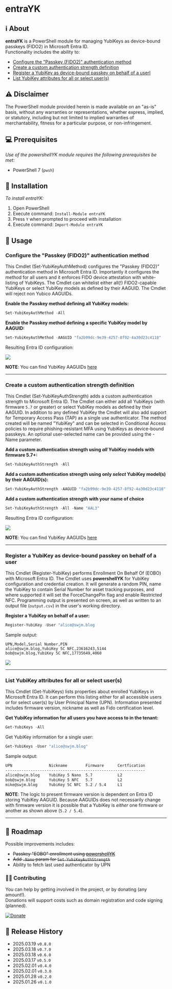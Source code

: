 # entraYK

## ℹ️ About
**entraYK** is a PowerShell module for managing YubiKeys as device-bound passkeys (FIDO2) in Microsoft Entra ID.   
Functionality includes the ability to: 

- [Configure the "Passkey (FIDO2)" authentication method](#configure-the-passkey-fido2-authentication-method)    
- [Create a custom authentication strength definition](#create-a-custom-authentication-strength-definition)  
- [Register a YubiKey as device-bound passkey on behalf of a userl](#register-a-yubikey-as-device-bound-passkey-on-behalf-of-a-user)  
- [List YubiKey attributes for all or select user(s)](#list-yubikey-attributes-for-all-or-select-users)   

## ⚠️ Disclaimer
The PowerShell module provided herein is made available on an "as-is" basis, without any warranties or representations, whether express, implied, or statutory, including but not limited to implied warranties of merchantability, fitness for a particular purpose, or non-infringement.

## 💻 Prerequisites
_Use of the powershellYK module requires the following prerequisites be met:_
- PowerShell 7 (```pwsh```)

## 💾 Installation
_To install entraYK:_

1. Open PowerShell
2. Execute command: ```Install-Module entraYK```
3. Press ```Y``` when prompted to proceed with installation
4. Execute command: ```Import-Module entraYK```

## 📖 Usage

### Configure the "Passkey (FIDO2)" authentication method
This Cmdlet (Set-YubiKeyAuthMethod) configures the "Passkey (FIDO2)" authentication method in Microsoft Entra ID. Importantly it configures the method for all users and it enforces FIDO device attestation with white-listing of YubiKeys. The Cmdlet can whitelist either all(!) FIDO2-capable YubiKeys or select YubiKey models as defined by their AAGUID. The Cmdlet will reject non Yubico AAGUIDs.

   
**Enable the Passkey method defining all YubiKey models:**
```powershell
Set-YubiKeyAuthMethod -All
```
**Enable the Passkey method defining a specific YubiKey model by AAGUID:**
```powershell
Set-YubiKeyAuthMethod -AAGUID "fa2b99dc-9e39-4257-8f92-4a30d23c4118"
```
Resulting Entra ID configuration:   

![](/images/Set-YubiKeyAuthMethod.png)

**NOTE**: You can find YubiKey AAGUIDs [here](https://jmarkstrom.github.io/aaguids/)

---

### Create a custom authentication strength definition
This Cmdlet (Set-YubiKeyAuthStrength) adds a custom authentication strength to Microsoft Entra ID. The Cmdlet can either add all YubiKeys (with firmware `5.7` or greater) or select YubiKey models as defined by their AAGUID. In addition to any defined YubiKey the Cmdlet will also add support for Temporary Access Pass (TAP) as a single use authenticator. The method created will be named "YubiKey" and can be selected in Conditional Access policies to require phishing-resistant MFA using YubiKeys as device-bound passkeys. An optional user-selected name can be provided using the -Name parameter.

   
**Add a custom authentication strength using _all_ YubiKey models with firmware 5.7+:**
```powershell
Set-YubiKeyAuthStrength -All
```
**Add a custom authentication strength using only _select_ YubiKey model(s) by their AAGUID(s):**
```powershell
Set-YubiKeyAuthStrength -AAGUID "fa2b99dc-9e39-4257-8f92-4a30d23c4118"
```
**Add a custom authentication strength with your name of choice**
```powershell
Set-YubiKeyAuthStrength -All -Name "AAL3"
```

Resulting Entra ID configuration:   

![](/images/Set-YubiKeyAuthStrength.png)

**NOTE**: You can find YubiKey AAGUIDs [here](https://jmarkstrom.github.io/aaguids/)


---

### Register a YubiKey as device-bound passkey on behalf of a user
This Cmdlet (Register-YubiKey) performs Enrollment On Behalf Of (EOBO) with Microsoft Entra ID. The Cmdlet uses **powershellYK** for YubiKey configuration and credential creation. It will generate a random PIN, name the YubiKey to contain Serial Number for asset tracking purposes, and where supported it will set the ForceChangePin flag and enable Restricted NFC. Programming output is presented on screen, as well as written to an output file (`output.csv`) in the user's working directory.


**Register a YubiKey on behalf of a user:**
```powershell
Register-YubiKey -User "alice@swjm.blog
```
Sample output:   

```csv
UPN,Model,Serial Number,PIN
alice@swjm.blog,YubiKey 5C NFC,23616243,5144
bob@swjm.blog,YubiKey 5C NFC,17735649,4060
```
![](/images/Register-YubiKey.png)

---

### List YubiKey attributes for all or select user(s)
This Cmdlet (Get-YubiKeys) lists properties about enrolled YubiKeys in Microsoft Entra ID. It can perform this listing either for all accessible users or for select user(s) by User Principal Name (UPN). Information presented includes firmware version, nickname as well as Fido certification level.


**Get YubiKey information for all users you have access to in the tenant:**
```powershell
Get-YubiKeys -All
```
Get YubiKey information for a single user:
```powershell
Get-YubiKeys -User "alice@swjm.blog" 
```

Sample output:   


```bash
UPN                Nickname        Firmware      Certfication
-------------------------------------------------------------
alice@swjm.blog    YubiKey 5 Nano  5.7           L2
bob@swjm.blog      YubiKey 5 NFC   5.7           L2
mike@swjm.blog     YubiKey 5C NFC  5.2 / 5.4     L1
```
**NOTE**: The logic to present firmware version is dependent on Entra ID storing YubiKey AAGUID.
Because AAGUIDs does not necessarily change with firmware version it is possible that a YubiKey is _either_ one firmware or another as shown above (```5.2 / 5.4```).

---

## 📖 Roadmap
Possible improvements includes:
- ~~Passkey "EOBO" enrollment using [powershellYK](https://github.com/virot/powershellYK)~~
- ~~Add ```-Name``` param for ```Set-YubiKeyAuthStrength```~~
- Ability to fetch last used authenticator by UPN


### 🥷🏻 Contributing
You can help by getting involved in the project, _or_ by donating (any amount!).   
Donations will support costs such as domain registration and code signing (planned).

[![Donate](https://www.paypalobjects.com/en_US/i/btn/btn_donate_LG.gif)](https://www.paypal.com/donate/?business=RXAPDEYENCPXS&no_recurring=1&item_name=Help+cover+costs+of+the+SWJM+blog+and+app+code+signing%2C+supporting+a+more+secure+future+for+all.&currency_code=USD)

## 📜 Release History
* 2025.03.19 `v0.8.0`
* 2025.03.18 `v0.7.0`
* 2025.03.18 `v0.6.0`
* 2025.03.17 `v0.5.0`
* 2025.02.01 `v0.4.0`
* 2025.02.01 `v0.3.0`
* 2025.01.28 `v0.2.0`
* 2025.01.26 `v0.1.0`
